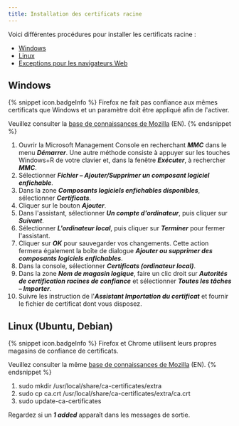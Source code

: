 ```yaml
---
title: Installation des certificats racine
---
```

Voici différentes procédures pour installer les certificats racine : 

* <a href="#windows">Windows</a>
* <a href="#linux">Linux</a>
* <a href="#exception">Exceptions pour les navigateurs Web</a>

## Windows 
<a name="windows"></a>

{% snippet icon.badgeInfo %}
Firefox ne fait pas confiance aux mêmes certificats que Windows et un paramètre doit être appliqué afin de l'activer.  

Veuillez consulter la [base de connaissances de Mozilla](https://support.mozilla.org/en-US/kb/setting-certificate-authorities-firefox) (EN). 
{% endsnippet %}  

1. Ouvrir la Microsoft Management Console en recherchant ***MMC*** dans le menu ***Démarrer***. Une autre méthode consiste à appuyer sur les touches Windows+R de votre clavier et, dans la fenêtre ***Exécuter***, à rechercher ***MMC***. 
1. Sélectionner ***Fichier – Ajouter/Supprimer un composant logiciel enfichable***. 
1. Dans la zone ***Composants logiciels enfichables disponibles***, sélectionner ***Certificats***. 
1. Cliquer sur le bouton ***Ajouter***. 
1. Dans l'assistant, sélectionner ***Un compte d'ordinateur***, puis cliquer sur ***Suivant***. 
1. Sélectionner ***L'ordinateur local***, puis cliquer sur ***Terminer*** pour fermer l'assistant. 
1. Cliquer sur ***OK*** pour sauvegarder vos changements. Cette action fermera également la boîte de dialogue ***Ajouter ou supprimer des composants logiciels enfichables***. 
1. Dans la console, sélectionner ***Certificats (ordinateur local)***. 
1. Dans la zone ***Nom de magasin logique***, faire un clic droit sur ***Autorités de certification racines de confiance*** et sélectionner ***Toutes les tâches – Importer***. 
1. Suivre les instruction de l'***Assistant Importation du certificat*** et fournir le fichier de certificat dont vous disposez. 

## Linux (Ubuntu, Debian) 
<a name="linux"></a>

{% snippet icon.badgeInfo %}
Firefox et Chrome utilisent leurs propres magasins de confiance de certificats.  

Veuillez consulter la même [base de connaissances de Mozilla](https://support.mozilla.org/en-US/kb/setting-certificate-authorities-firefox) (EN). 
{% endsnippet %}  

1. sudo mkdir /usr/local/share/ca-certificates/extra 
1. sudo cp ca.crt /usr/local/share/ca-certificates/extra/ca.crt 
1. sudo update-ca-certificates  

Regardez si un ***1 added*** apparaît dans les messages de sortie. 
